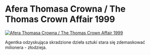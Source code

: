 Afera Thomasa Crowna / The Thomas Crown Affair 1999 
=============
[![Afera Thomasa Crowna / The Thomas Crown Affair 1999 ](http://vidos.pl/images/player.gif)](http://vidos.pl/afera-thomasa-crowna-the-thomas-crown-affair-1999)

 Agentka odzyskująca skradzione dzieła sztuki stara się zdemaskować milionera - złodzieja.
